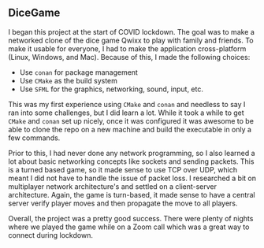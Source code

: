 ## DiceGame

I began this project at the start of COVID lockdown.  The goal was to make a networked clone of the dice game Qwixx
to play with family and friends.  To make it usable for everyone, I had to make the application cross-platform (Linux, Windows,
and Mac).  Because of this, I made the following choices:

- Use `conan` for package management
- Use `CMake` as the build system
- Use `SFML` for the graphics, networking, sound, input, etc.

This was my first experience using `CMake` and `conan` and needless to say I ran into some challenges, but I did learn
a lot.  While it took a while to get `CMake` and `conan` set up nicely, once it was configured it was awesome
to be able to clone the repo on a new machine and build the executable in only a few commands.

Prior to this, I had never done any network programming, so I also learned a lot about basic networking concepts like
sockets and sending packets.  This is a turned based game, so it made sense to use TCP over UDP, which meant I did not have
to handle the issue of packet loss.  I researched a bit on multiplayer network architecture's and settled on
a client-server architecture.  Again, the game is turn-based, it made sense to have a central server verify player moves
and then propagate the move to all players.

Overall, the project was a pretty good success.  There were plenty of nights where we played the game while on a Zoom call
which was a great way to connect during lockdown.
